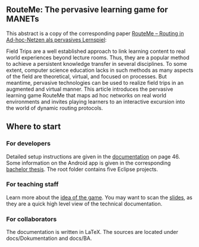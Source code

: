 RouteMe: The pervasive learning game for MANETs
-----------------------------------------------

This abstract is a copy of the corresponding paper [RouteMe – Routing in Ad-hoc-Netzen als pervasives Lernspiel][routeme-paper]:

Field Trips are a well established approach to link learning content to real world experiences beyond lecture rooms. Thus, they are a popular method to achieve a persistent knowledge transfer in several disciplines. To some extent, computer science education lacks in such methods as many aspects of the field are theoretical, virtual, and focused on processes. But meantime, pervasive technologies can be used to realize field trips in an augmented and virtual manner. This article introduces the pervasive learning game RouteMe that maps ad hoc networks on real world environments and invites playing learners to an interactive excursion into the world of dynamic routing protocols.

   [routeme-paper]: http://www.degruyter.com/view/j/icom.2013.12.issue-1/icom.2013.0007/icom.2013.0007.xml

Where to start
--------------

### For developers ###

Detailed setup instructions are given in the [documentation][] on page 46. Some information on the Android app is given in the corresponding [bachelor thesis][ba]. The root folder contains five Eclipse projects.

### For teaching staff ###

Learn more about the [idea of the game][routeme-paper]. You may want to scan the [slides][], as they are a quick high level view of the technical documentation.

### For collaborators ###

The documentation is written in LaTeX. The sources are located under docs/Dokumentation and docs/BA.

   [documentation]: 01%20Dokumentation%20RouteME.pdf
   [ba]: 02%20Dokumentation%20Bachelorarbeit.pdf
   [slides]: 03%20Vortrag%20Forschungsseminar.pdf